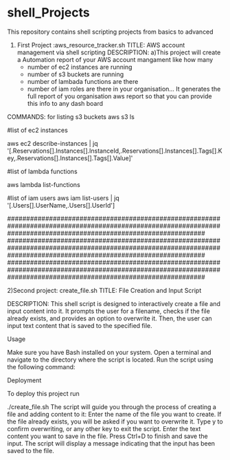 # shell_Projects
This repository contains shell scripting projects from basics to advanced

1) First Project :aws_resource_tracker.sh
   TITLE: AWS account management via shell scripting
   DESCRIPTION:
    a)This project will create a Automation  report of your AWS account mangament     like how many    
      * number of ec2 instances are running
      * number of s3 buckets are running
      * number of lambada functions are there
      * number of iam roles are there in your organisation...
      It generates the full report of you organisation aws report so that you can provide this info to any dash board
     

COMMANDS:
for listing s3 buckets 
   aws s3 ls 

#list of ec2 instances

   aws ec2 describe-instances | jq '[.Reservations[].Instances[].InstanceId,.Reservations[].Instances[].Tags[].Key,.Reservations[].Instances[].Tags[].Value]'

#list of lambda functions

   aws lambda list-functions

#list of iam users
aws iam list-users | jq '[.Users[].UserName,.Users[].UserId'] 




####################################################################################################################################################################
####################################################################################################################################################################
####################################################################################################################################################################


2)Second project: create_file.sh
 TITLE: File Creation and Input Script
 

DESCRIPTION:
This shell script is designed to interactively create a file and input content into it. It prompts the user for a filename, checks if the file already exists, and provides an option to overwrite it. Then, the user can input text content that is saved to the specified file.

Usage

Make sure you have Bash installed on your system. Open a terminal and navigate to the directory where the script is located. Run the script using the following command:

Deployment

To deploy this project run

  ./create_file.sh
The script will guide you through the process of creating a file and adding content to it: 
Enter the name of the file you want to create. 
If the file already exists, you will be asked if you want to overwrite it.
Type y to confirm overwriting, or any other key to exit the script. 
Enter the text content you want to save in the file. Press Ctrl+D to finish and save the input.
The script will display a message indicating that the input has been saved to the file.
